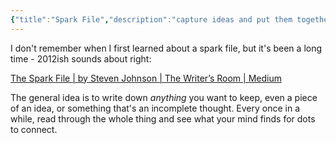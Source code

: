 ```yaml
---
{"title":"Spark File","description":"capture ideas and put them together later","date":"2025-08-03T22:31","tags":["spark","file"],"dg-publish":true,"created":"2025-08-03T17:04:41","updated":"2025-08-10T18:11:36-04:00","permalink":"/reference/2025/spark/","dgPassFrontmatter":true}
---
```


I don't remember when I first learned about a spark file, but it's been a long time - 2012ish sounds about right:

[The Spark File \| by Steven Johnson \| The Writer’s Room \| Medium](https://medium.com/the-writers-room/the-spark-file-8d6e7df7ae58)

The general idea is to write down _anything_ you want to keep, even a piece of an idea, or something that's an incomplete thought. Every once in a while, read through the whole thing and see what your mind finds for dots to connect.
